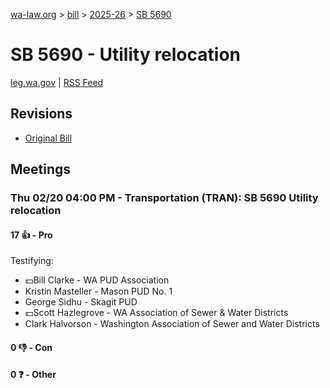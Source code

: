 [wa-law.org](/) > [bill](/bill/) > [2025-26](/bill/2025-26/) > [SB 5690](/bill/2025-26/sb/5690/)

# SB 5690 - Utility relocation
[leg.wa.gov](https://app.leg.wa.gov/billsummary?BillNumber=5690&Year=2025&Initiative=false) | [RSS Feed](./rss.xml)

## Revisions
* [Original Bill](1/)

## Meetings
### Thu 02/20 04:00 PM - Transportation (TRAN): SB 5690 Utility relocation
#### 17 👍 - Pro
Testifying:
* 💵Bill Clarke - WA PUD Association
* Kristin Masteller - Mason PUD No. 1
* George Sidhu - Skagit PUD
* 💵Scott Hazlegrove - WA Association of Sewer & Water Districts
* Clark Halvorson - Washington Association of Sewer and Water Districts

#### 0 👎 - Con

#### 0 ❓ - Other
